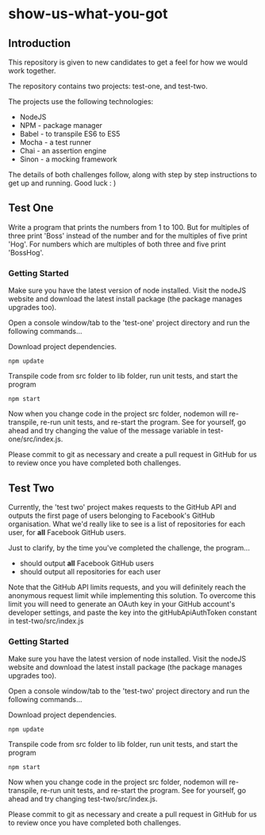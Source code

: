 # show-us-what-you-got

## Introduction
This repository is given to new candidates to get a feel for how we would work together.

The repository contains two projects: test-one, and test-two.

The projects use the following technologies:

- NodeJS
- NPM - package manager
- Babel - to transpile ES6 to ES5
- Mocha - a test runner
- Chai - an assertion engine
- Sinon - a mocking framework

The details of both challenges follow, along with step by step instructions to get up and running. Good luck : )

## Test One

Write a program that prints the numbers from 1 to 100. But for multiples of three print 'Boss' instead of the number and for the multiples of five print 'Hog'. For numbers which are multiples of both three and five print 'BossHog'.

### Getting Started

Make sure you have the latest version of node installed. Visit the nodeJS website and download the latest install package (the package manages upgrades too).

Open a console window/tab to the 'test-one' project directory and run the following commands...

Download project dependencies.

```
npm update

```
Transpile code from src folder to lib folder, run unit tests, and start the program

```
npm start

```
Now when you change code in the project src folder, nodemon will re-transpile, re-run unit tests, and re-start the program. See for yourself, go ahead and try changing the value of the message variable in test-one/src/index.js.

Please commit to git as necessary and create a pull request in GitHub for us to review once you have completed both challenges.

## Test Two

Currently, the 'test two' project makes requests to the GitHub API and outputs the first page of users belonging to Facebook's GitHub organisation. What we'd really like to see is a list of repositories for each user, for **all** Facebook GitHub users.

Just to clarify, by the time you've completed the challenge, the program...

* should output **all** Facebook GitHub users
* should output all repositories for each user

Note that the GitHub API limits requests, and you will definitely reach the anonymous request limit while implementing this solution. To overcome this limit you will need to generate an OAuth key in your GitHub account's developer settings, and paste the key into the gitHubApiAuthToken constant in test-two/src/index.js

### Getting Started

Make sure you have the latest version of node installed. Visit the nodeJS website and download the latest install package (the package manages upgrades too).

Open a console window/tab to the 'test-two' project directory and run the following commands...

Download project dependencies.

```
npm update

```
Transpile code from src folder to lib folder, run unit tests, and start the program

```
npm start

```
Now when you change code in the project src folder, nodemon will re-transpile, re-run unit tests, and re-start the program. See for yourself, go ahead and try changing test-two/src/index.js.

Please commit to git as necessary and create a pull request in GitHub for us to review once you have completed both challenges.